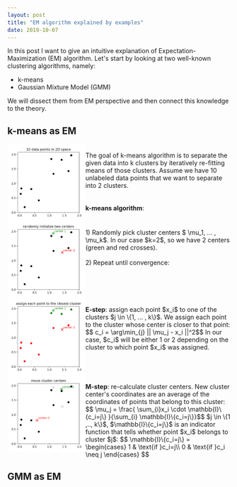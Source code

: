 ```yaml
---
layout: post
title: "EM algorithm explained by examples"
date: 2019-10-07
---
```


In this post I want to give an intuitive explanation of <span id="highlight">Expectation-Maximization (EM) algorithm</span>. Let's start by looking at
two well-known clustering algorithms, namely:
* <span class="marker_underline">k-means</span>
* <span class="marker_underline">Gaussian Mixture Model (GMM)</span>

We will dissect them from EM perspective and then connect this knowledge to the theory.

## k-means as EM
<div><img src="/assets/img/EM/k-means0.png" width="35%" style="float:left"><br/>
The goal of k-means algorithm is to separate the given data into k clusters by iteratively re-fitting means of those clusters. Assume we have 10 unlabeled data points that we want to separate into 2 clusters.
<br/>
<br/>
<br/>
<strong>k-means algorithm</strong>:
</div>
<div style="clear:both"/>
<div><img src="/assets/img/EM/k-means1.png" width="35%" style="float:left"><br/>
1) Randomly pick cluster centers $ \mu_1, ... , \mu_k$. In our case $k=2$, so we have 2 centers (green and red crosses).
<br/>
<br/>
2) Repeat until convergence:
</div>
<div style="clear:both"/>

<div><img src="/assets/img/EM/k-means2.png" width="35%" style="float:left"><br/>
<strong>E-step</strong>: assign each point $x_i$ to one of the clusters $j \in \{1, ... , k\}$. We assign each point to the cluster whose center is closer to that point:
$$ c_i = \arg\min_{j} || \mu_j - x_i ||^2$$
In our case, $c_i$ will be either 1 or 2 depending on the cluster to which point $x_i$ was assigned.
</div>
<div style="clear:both"/>


<div><img src="/assets/img/EM/k-means3.png" width="35%" style="float:left"><br/>
<b>M-step</b>: re-calculate cluster centers. New cluster center's coordinates are an average of the coordinates of points that belong to this cluster:
$$ \mu_j = \frac{ \sum_{i}x_i \cdot \mathbb{I}\{c_i=j\} }{\sum_{i} \mathbb{I}\{c_i=j\}}$$
$j \in \{1 ,.., k\}$,
$\mathbb{I}\{c_i=j\}$ is an indicator function that tells whether point $x_i$ belongs to cluster $j$:
$$ \mathbb{I}\{c_i=j\} =
\begin{cases}
  1 & \text{if }c_i=j\\    
  0 & \text{if }c_i \neq j
\end{cases} $$

</div>
<div style="clear:both"/>



## GMM as EM
